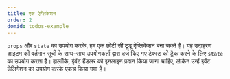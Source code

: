 ```yaml
---
title: एक ऐप्लिकेशन
order: 2
domid: todos-example
---
```


`props` और `state` का उपयोग करके, हम एक छोटी सी टूडू ऐप्लिकेशन बना सक्ते हैं। यह उदाहरण आइटम की वर्तमान सूची के साथ-साथ उपयोगकर्ता द्वारा दर्ज किए गए टेक्स्ट को ट्रैक करने के लिए `state` का उपयोग करता है। हालाँकि, ईवेंट हैंडलर को इनलाइन प्रदान किया जाना चाहिए, लेकिन उन्हें इवेंट डेलिगेशन का उपयोग करके एकत्र किया गया है।
